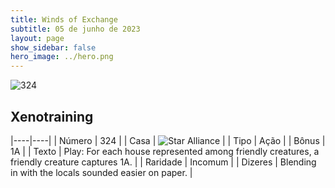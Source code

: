 ```yaml
---
title: Winds of Exchange
subtitle: 05 de junho de 2023
layout: page
show_sidebar: false
hero_image: ../hero.png
---
```


![324](https://mastervault-storage-prod.s3.amazonaws.com/media/card_front/en/600_324_29154760a0bf_en.png)


## Xenotraining

|----|----|
| Número | 324 |
| Casa | ![Star Alliance](https://archonarcana.com/images/thumb/7/7d/Star_Alliance.png/22px-Star_Alliance.png "Aliança Estelar") |
| Tipo | Ação |
| Bônus | 1A |
| Texto | Play: For each house represented among friendly creatures, a friendly creature captures 1A.  |
| Raridade | Incomum |
| Dizeres | Blending in with the locals sounded easier on paper. |

